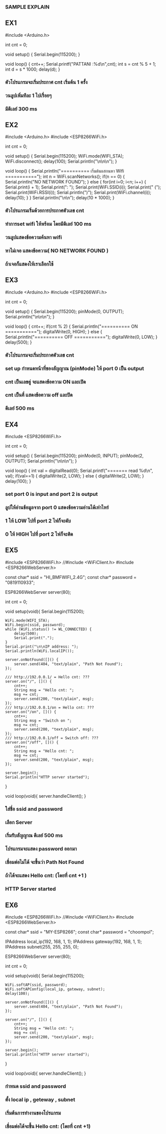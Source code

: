 ### SAMPLE EXPLAIN
## EX1
#include <Arduino.h>

int cnt = 0;

void setup()
{
	Serial.begin(115200);
}

void loop()
{
	cnt++;
	Serial.printf("PATTANI :%d\n",cnt);
	int s = cnt % 5 + 1;
	int d = s * 1000;
	delay(d);
}
### ตัวโปรแกรมจะเริ่มประกาศ cnt เริ่มต้น 1 ครั้ง
### วนลูปเพิ่มทีละ 1 ไปเรื่อยๆ
### มีดีเลย์ 300 ms
## EX2
#include <Arduino.h>
#include <ESP8266WiFi.h>

int cnt = 0;

void setup()
{
	Serial.begin(115200);
	WiFi.mode(WIFI_STA);
	WiFi.disconnect();
	delay(100);
	Serial.println("\n\n\n");
}

void loop()
{
	Serial.println("========== เริ่มต้นแสกนหา Wifi ===========");
	int n = WiFi.scanNetworks();
	if(n == 0) {
		Serial.println("NO NETWORK FOUND");
	} else {
		for(int i=0; i<n; i++) {
			Serial.print(i + 1);
			Serial.print(": ");
			Serial.print(WiFi.SSID(i));
			Serial.print(" (");
			Serial.print(WiFi.RSSI(i));
			Serial.println(")");
			Serial.print(WiFi.channel(i));
			delay(10);
		}
	}
	Serial.println("\n\n");
	delay(10 * 1000);
}
### ตัวโปรแกรมเริ่มด้วยการประกาศตัวเลข cnt
### ทำการset wifi ให้พร้อม โดยมีดีเลย์ 100 ms
### วนลูปแสดงข้อความค้นหา wifi
### หาไม่เจอ แสดงข้อความ( NO NETWORK FOUND )
### ถ้าเจอก็แสดงให้เราเลือกใช้
## EX3
#include <Arduino.h>
#include <ESP8266WiFi.h>

int cnt = 0;

void setup()
{
	Serial.begin(115200);
	pinMode(0, OUTPUT);
	Serial.println("\n\n\n");
}

void loop()
{
	cnt++;
	if(cnt % 2) {
		Serial.println("========== ON ===========");
		digitalWrite(0, HIGH);
	} else {
		Serial.println("========== OFF ===========");
		digitalWrite(0, LOW);
	}
	delay(500);
}
### ตัวโปรแกรมจะเริ่มประกาศตัวเลข cnt
### set up กำหนดหน้าที่ของสัญญาณ (pinMode) ให้ port 0 เป็น output
### cnt เป็นเลขคู่ จะแสดงข้อความ ON และเปิด
### cnt เป็นคี่ แสดงข้อความ off และปิด
### ดีเลย์ 500 ms
## EX4
#include <ESP8266WiFi.h>

int cnt = 0;

void setup()
{
	Serial.begin(115200);
	pinMode(0, INPUT);
	pinMode(2, OUTPUT);
	Serial.printIn("\n\n\n");
}

void loop()
{
	int val = digitalRead(0);
	Serial.printf("======= read %d\n", val);
	if(val==1) {
		digitalWrite(2, LOW);
	} else {
	    digitalWrite(2, LOW);
	}
	delay(100);
}
### set port 0 is input and port 2 is output
### ลูปให้อ่านข้อมูลจาก port 0 แสดงข้อความอ่านได้เท่าไหร่
### 1 ให้ LOW ไปที่ port 2 ไฟก็จะดับ
### 0 ให้ HIGH ไปที่ port 2 ไฟก็จะติด
## EX5
#include <ESP8266WiFi.h>
//#include <WiFiClient.h>
#include <ESP8266WebServer.h>

const char* ssid = "HI_BMFWIFI_2.4G";
const char* password = "0819110933";

ESP8266WebServer server(80);

int cnt = 0;

void setup(void){
	Serial.begin(115200);

	WiFi.mode(WIFI_STA);
	WiFi.begin(ssid, password);
	while (WiFi.status() != WL_CONNECTED) {
		delay(500);
		Serial.print(".");
	}
	Serial.print("\n\nIP address: ");
	Serial.println(WiFi.localIP());

	server.onNotFound([]() {
		server.send(404, "text/plain", "Path Not Found");
	});

	/// http://192.0.0.1/ = Hello cnt: ???
	server.on("/", []() {
		cnt++;
		String msg = "Hello cnt: ";
		msg += cnt;
		server.send(200, "text/plain", msg);
	});
	/// http://192.0.0.1/on = Hello cnt: ???
	server.on("/on", []() {
		cnt++;
		String msg = "Switch on ";
		msg += cnt;
		server.send(200, "text/plain", msg);
	});
	/// http://192.0.0.1/off = Switch off: ???
	server.on("/off", []() {
		cnt++;
		String msg = "Hello cnt: ";
		msg += cnt;
		server.send(200, "text/plain", msg);
	});

	server.begin();
	Serial.println("HTTP server started");
}

void loop(void){
  server.handleClient();
}
### ใส่ชื่อ ssid and password
### เลือก Server
### เริ่มรับสัญญาณ ดีเลย์ 500 ms
### โปรแกรมจะแสดง password ออกมา
### เชื่อมต่อไม่ได้ จะขึ้นว่า Path Not Found
### ถ้าได้จะแสดง Hello cnt: (โดยที่ cnt +1 )
### HTTP Server started
## EX6
#include <ESP8266WiFi.h>
//#include <WiFiClient.h>
#include <ESP8266WebServer.h>

const char* ssid = "MY-ESP8266";
const char* password = "choompol";

IPAddress local_ip(192, 168, 1, 1);
IPAddress gateway(192, 168, 1, 1);
IPAddress subnet(255, 255, 255, 0);

ESP8266WebServer server(80);

int cnt = 0;

void setup(void){
	Serial.begin(115200);

	WiFi.softAP(ssid, password);
	WiFi.softAPConfig(local_ip, gateway, subnet);
	delay(100);

	server.onNotFound([]() {
		server.send(404, "text/plain", "Path Not Found");
	});

	server.on("/", []() {
		cnt++;
		String msg = "Hello cnt: ";
		msg += cnt;
		server.send(200, "text/plain", msg);
	});

	server.begin();
	Serial.println("HTTP server started");
}

void loop(void){
  server.handleClient();
}
### กำหนด ssid and password
### ตั้ง local ip , geteway , subnet
### เริ่มต้นการทำงานของโปรแกรม
### เชื่อมต่อได้จะขึ้น Hello cnt: (โดยที่ cnt +1)
